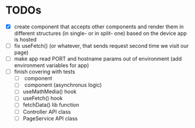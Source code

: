 # TODOs
- [X] create <AdaptiveRender/> component that accepts other components and render them in different structures (in single- or in split- one) based on the device app is hosted
- [ ] fix useFetch() (or whatever, that sends request second time we visit our page)
- [ ] make app read PORT and hostname params out of environment (add environment variables for app)
- [ ] finish covering with tests
  - [ ] <App/> component
  - [ ] <AppHolder/> component (asynchronus logic)
  - [ ] useMathMedia() hook
  - [ ] useFetch() hook
  - [ ] fetchData() lib function
  - [ ] Controller API class
  - [ ] PageService API class